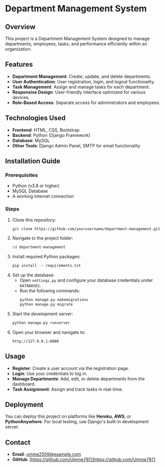 # Department Management System

## Overview
This project is a Department Management System designed to manage departments, employees, tasks, and performance efficiently within an organization.

## Features
- **Department Management**: Create, update, and delete departments.
- **User Authentication**: User registration, login, and logout functionality.
- **Task Management**: Assign and manage tasks for each department.
- **Responsive Design**: User-friendly interface optimized for various devices.
- **Role-Based Access**: Separate access for administrators and employees.

## Technologies Used
- **Frontend**: HTML, CSS, Bootstrap
- **Backend**: Python (Django Framework)
- **Database**: MySQL
- **Other Tools**: Django Admin Panel, SMTP for email functionality

## Installation Guide

### Prerequisites
- Python (v3.8 or higher)
- MySQL Database
- A working internet connection

### Steps
1. Clone this repository:
   ```bash
   git clone https://github.com/yourusername/department-management.git
   ```
2. Navigate to the project folder:
   ```bash
   cd department-management
   ```
3. Install required Python packages:
   ```bash
   pip install -r requirements.txt
   ```
4. Set up the database:
   - Open `settings.py` and configure your database credentials under `DATABASES`.
   - Run the following commands:
     ```bash
     python manage.py makemigrations
     python manage.py migrate
     ```
5. Start the development server:
   ```bash
   python manage.py runserver
   ```
6. Open your browser and navigate to:
   ```
   http://127.0.0.1:8000
   ```

## Usage
- **Register**: Create a user account via the registration page.
- **Login**: Use your credentials to log in.
- **Manage Departments**: Add, edit, or delete departments from the dashboard.
- **Task Assignment**: Assign and track tasks in real-time.

## Deployment
You can deploy this project on platforms like **Heroku**, **AWS**, or **PythonAnywhere**. For local testing, use Django's built-in development server.

## Contact
- **Email**: [umme2509@example.com](mailto:umme2509@example.com)
- **GitHub**: [https://github.com/Umme797](https://github.com/Umme797)
